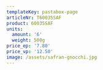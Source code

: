 ```yaml
---
templateKey: pastabox-page
articleNr: T60035SAF
product: 60035SAF
units:
  amount: '6'
  weight: 500g
price_ep: '7.80'
price_vp: '12.50'
image: /assets/safran-gnocchi.jpg
---
```


